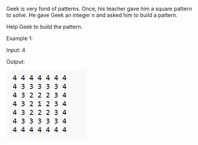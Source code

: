 Geek is very fond of patterns. Once, his teacher gave him a square pattern to solve. 
He gave Geek an integer n and asked him to build a pattern.

Help Geek to build the pattern.

Example 1:

Input: 4

Output:

![Alt text](../Pattern_images/pattern10.jpg)